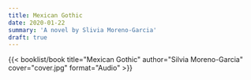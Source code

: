 ```yaml
---
title: Mexican Gothic
date: 2020-01-22
summary: 'A novel by Slivia Moreno-Garcia'
draft: true
---
```


{{< booklist/book
title="Mexican Gothic"
author="Silvia Moreno-Garcia"
cover="cover.jpg"
format="Audio" >}}

